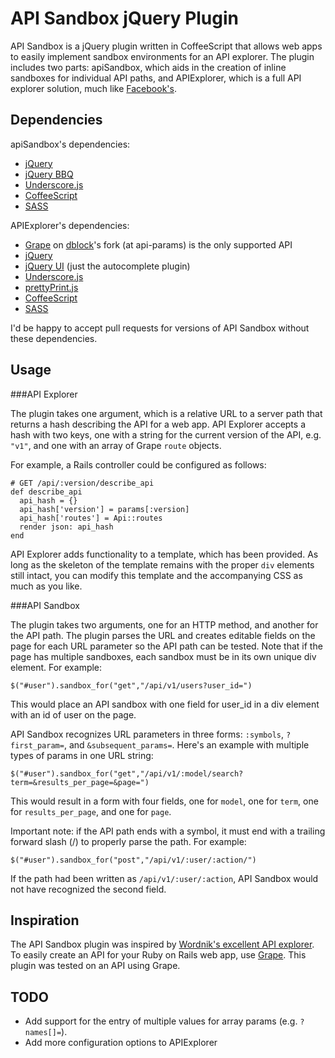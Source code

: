 API Sandbox jQuery Plugin
=========================

API Sandbox is a jQuery plugin written in CoffeeScript that allows web apps to easily implement sandbox environments for an API explorer. The plugin includes two parts: apiSandbox, which aids in the creation of inline sandboxes for individual API paths, and APIExplorer, which is a full API explorer solution, much like [Facebook's](https://developers.facebook.com/tools/explorer/).

Dependencies
------------

apiSandbox's dependencies:

 * [jQuery](http://jquery.com/)
 * [jQuery BBQ](http://benalman.com/projects/jquery-bbq-plugin/)
 * [Underscore.js](http://documentcloud.github.com/underscore/)
 * [CoffeeScript](http://jashkenas.github.com/coffee-script/)
 * [SASS](http://sass-lang.com/)
 
APIExplorer's dependencies:

 * [Grape](https://github.com/dblock/grape/tree/api-params) on [dblock](https://github.com/dblock)'s fork (at api-params) is the only supported API
 * [jQuery](http://jquery.com/)
 * [jQuery UI](http://jqueryui.com/download) (just the autocomplete plugin)
 * [Underscore.js](http://documentcloud.github.com/underscore/)
 * [prettyPrint.js](https://github.com/jamespadolsey/prettyPrint.js)
 * [CoffeeScript](http://jashkenas.github.com/coffee-script/)
 * [SASS](http://sass-lang.com/)

I'd be happy to accept pull requests for versions of API Sandbox without these dependencies.

Usage
-----

###API Explorer

The plugin takes one argument, which is a relative URL to a server path that returns a hash describing the API for a web app. API Explorer accepts a hash with two keys, one with a string for the current version of the API, e.g. `"v1"`, and one with an array of Grape `route` objects.

For example, a Rails controller could be configured as follows:

    # GET /api/:version/describe_api
    def describe_api
      api_hash = {}
      api_hash['version'] = params[:version]
      api_hash['routes'] = Api::routes
      render json: api_hash
    end
    
API Explorer adds functionality to a template, which has been provided. As long as the skeleton of the template remains with the proper `div` elements still intact, you can modify this template and the accompanying CSS as much as you like.

###API Sandbox

The plugin takes two arguments, one for an HTTP method, and another for the API path. The plugin parses the URL and creates editable fields on the page for each URL parameter so the API path can be tested. Note that if the page has multiple sandboxes, each sandbox must be in its own unique div element.  For example:

    $("#user").sandbox_for("get","/api/v1/users?user_id=")

This would place an API sandbox with one field for user_id in a div element with an id of user on the page.

API Sandbox recognizes URL parameters in three forms: `:symbols`, `?first_param=`, and `&subsequent_params=`. Here's an example with multiple types of params in one URL string:

    $("#user").sandbox_for("get","/api/v1/:model/search?term=&results_per_page=&page=")

This would result in a form with four fields, one for `model`, one for `term`, one for `results_per_page`, and one for `page`.

Important note: if the API path ends with a symbol, it must end with a trailing forward slash (/) to properly parse the path. For example:

    $("#user").sandbox_for("post","/api/v1/:user/:action/")

If the path had been written as `/api/v1/:user/:action`, API Sandbox would not have recognized the second field.

Inspiration
-----------

The API Sandbox plugin was inspired by [Wordnik's excellent API explorer](http://developer.wordnik.com/docs). To easily create an API for your Ruby on Rails web app, use [Grape](https://github.com/intridea/grape). This plugin was tested on an API using Grape.

TODO
----

* Add support for the entry of multiple values for array params (e.g. `?names[]=`).
* Add more configuration options to APIExplorer